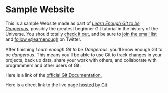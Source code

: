 # Sample Website

This is a sample Website made as part of
[*Learn Enough Git to be Dangerous*](https://www/learnenough.com/git-tutorial),
possibly the greatest beginner Git tutorial in the history of the Universe.
You should totally [check it out](https://learnenough.com/git-tutorial), and
be sure to [join the email list](https://learnenough.com/#email_list) and [follow @learnenough](https://twitter.com/learnenough) on Twitter.

After finishing *Learn enough Git to be Dangerous*, you'll know enough Git to be
*dangerous*. This means you'll be able to use Git to track changes in your
projects, back up data, share your work with others, and collaborate with
programmers and other users of Git.

Here is a link of the [official Git Documentation.](https://git-scm.com/doc)

Here is a direct link to the live page [hosted by Git](https://shaun-maker.github.io/website/)
